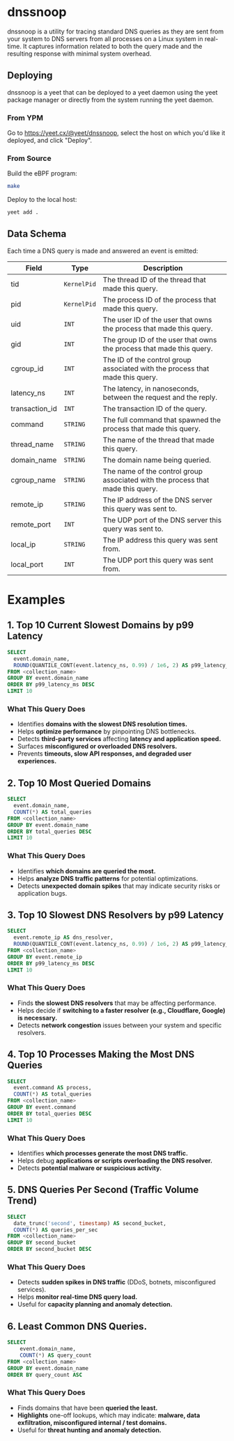 # dnssnoop

dnssnoop is a utility for tracing standard DNS queries as they are sent from your system to DNS
servers from all processes on a Linux system in real-time. It captures information related to both
the query made and the resulting response with minimal system overhead.

## Deploying

dnssnoop is a yeet that can be deployed to a yeet daemon using the yeet package manager or directly
from the system running the yeet daemon.

### From YPM

Go to <https://yeet.cx/@yeet/dnssnoop>, select the host on which you'd like it deployed, and click
"Deploy".

### From Source

Build the eBPF program:

```bash
make
```

Deploy to the local host:

```bash
yeet add .
```

## Data Schema

Each time a DNS query is made and answered an event is emitted:


| Field | Type | Description |
| ----- | ---- | ----------- |
| tid | `KernelPid` | The thread ID of the thread that made this query. |
| pid | `KernelPid` | The process ID of the process that made this query. |
| uid | `INT` | The user ID of the user that owns the process that made this query. |
| gid | `INT` | The group ID of the user that owns the process that made this query. |
| cgroup_id | `INT` | The ID of the control group associated with the process that made this query. |
| latency_ns | `INT` | The latency, in nanoseconds, between the request and the reply. |
| transaction_id | `INT` | The transaction ID of the query. |
| command | `STRING` | The full command that spawned the process that made this query. |
| thread_name | `STRING` | The name of the thread that made this query. |
| domain_name | `STRING` | The domain name being queried. |
| cgroup_name | `STRING` | The name of the control group associated with the process that made this query. |
| remote_ip | `STRING` | The IP address of the DNS server this query was sent to. |
| remote_port | `INT` | The UDP port of the DNS server this query was sent to. |
| local_ip | `STRING` | The IP address this query was sent from. |
| local_port | `INT` | The UDP port this query was sent from. |

# Examples

## 1. Top 10 Current Slowest Domains by p99 Latency

```sql
SELECT
  event.domain_name,
  ROUND(QUANTILE_CONT(event.latency_ns, 0.99) / 1e6, 2) AS p99_latency_ms
FROM <collection_name>
GROUP BY event.domain_name
ORDER BY p99_latency_ms DESC
LIMIT 10
```

### What This Query Does

- Identifies **domains with the slowest DNS resolution times.**
- Helps **optimize performance** by pinpointing DNS bottlenecks.
- Detects **third-party services** affecting **latency and application speed.**
- Surfaces **misconfigured or overloaded DNS resolvers.**
- Prevents **timeouts, slow API responses, and degraded user experiences.**

## 2. Top 10 Most Queried Domains

```sql
SELECT
  event.domain_name,
  COUNT(*) AS total_queries
FROM <collection_name>
GROUP BY event.domain_name
ORDER BY total_queries DESC
LIMIT 10
```

### What This Query Does

- Identifies **which domains are queried the most.**
- Helps **analyze DNS traffic patterns** for potential optimizations.
- Detects **unexpected domain spikes** that may indicate security risks or application bugs.

## 3. Top 10 Slowest DNS Resolvers by p99 Latency

```sql
SELECT
  event.remote_ip AS dns_resolver,
  ROUND(QUANTILE_CONT(event.latency_ns, 0.99) / 1e6, 2) AS p99_latency_ms
FROM <collection_name>
GROUP BY event.remote_ip
ORDER BY p99_latency_ms DESC
LIMIT 10
```

### What This Query Does

- Finds **the slowest DNS resolvers** that may be affecting performance.
- Helps decide if **switching to a faster resolver (e.g., Cloudflare, Google) is necessary.**
- Detects **network congestion** issues between your system and specific resolvers.

## 4. Top 10 Processes Making the Most DNS Queries

```sql
SELECT
  event.command AS process,
  COUNT(*) AS total_queries
FROM <collection_name>
GROUP BY event.command
ORDER BY total_queries DESC
LIMIT 10
```

### What This Query Does

- Identifies **which processes generate the most DNS traffic.**
- Helps debug **applications or scripts overloading the DNS resolver.**
- Detects **potential malware or suspicious activity.**

## 5. DNS Queries Per Second (Traffic Volume Trend)

```sql
SELECT
  date_trunc('second', timestamp) AS second_bucket,
  COUNT(*) AS queries_per_sec
FROM <collection_name>
GROUP BY second_bucket
ORDER BY second_bucket DESC
```

### What This Query Does

- Detects **sudden spikes in DNS traffic** (DDoS, botnets, misconfigured services).
- Helps **monitor real-time DNS query load.**
- Useful for **capacity planning and anomaly detection.**

## 6. Least Common DNS Queries.

```sql
SELECT
    event.domain_name,
    COUNT(*) AS query_count
FROM <collection_name>
GROUP BY event.domain_name
ORDER BY query_count ASC
```

### What This Query Does

- Finds domains that have been **queried the least.**
- **Highlights** one-off lookups, which may indicate: **malware, data exfiltration, misconfigured internal / test domains.**
- Useful for **threat hunting and anomaly detection.**
